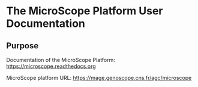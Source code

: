 The MicroScope Platform User Documentation
==========================================

Purpose
-------
Documentation of the MicroScope Platform:
https://microscope.readthedocs.org

MicroScope platform URL:
https://mage.genoscope.cns.fr/agc/microscope
